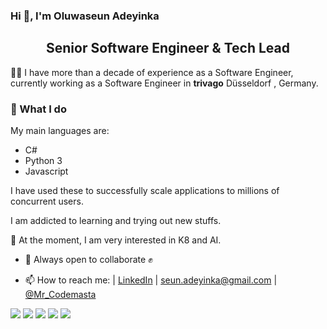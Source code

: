 ### Hi 👋, I'm Oluwaseun Adeyinka
<!--
**codemasta/codemasta** is a ✨ _special_ ✨ repository because its `README.md` (this file) appears on your GitHub profile.


Here are some ideas to get you started:

- 🔭 I’m currently working on ...
- 🌱 I’m currently learning ...
- 👯 I’m looking to collaborate on ...
- 🤔 I’m looking for help with ...
- 💬 Ask me about ...
- 📫 How to reach me: ...
- 😄 Pronouns: ...
- ⚡ Fun fact: ...
-->
## <center>Senior Software Engineer & Tech Lead</center>

 👨‍💻  I have more than a decade of experience as a Software Engineer, currently working as a Software Engineer in **trivago** Düsseldorf , Germany.  

### 💬 What I do

My main languages are: 
- C#
- Python 3
- Javascript 

I have used these to successfully scale applications to millions of concurrent users.

I am addicted to learning and trying out new stuffs. 

🌱 At the moment, I am very interested in K8 and AI.

- 👯 Always open to collaborate ✊


- 📫 How to reach me: | <a href="https://www.linkedin.com/in/adeyinkaoluwaseun/">LinkedIn</a> | <a href="mailto:seun.adeyinka@gmail.com">seun.adeyinka@gmail.com</a> | <a href="https://twitter.com/Mr_Codemasta">@Mr_Codemasta</a>
<p></p>

![](https://github-profile-summary-cards.vercel.app/api/cards/profile-details?username=codemasta&theme=github)
![](https://github-profile-summary-cards.vercel.app/api/cards/repos-per-language?username=codemasta&theme=github)
![](https://github-profile-summary-cards.vercel.app/api/cards/most-commit-language?username=codemasta&theme=github)
![](https://github-profile-summary-cards.vercel.app/api/cards/stats?username=codemasta&theme=github)
![](https://github-profile-summary-cards.vercel.app/api/cards/productive-time?username=codemasta&theme=github)

